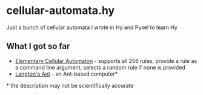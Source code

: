 # cellular-automata.hy
Just a bunch of cellular automata I wrote in Hy and Pyxel to learn Hy

## What I got so far
- [Elementary Cellular Automaton](https://mathworld.wolfram.com/ElementaryCellularAutomaton.html) - supports all 256 rules, provide a rule as a command line argument, selects a random rule if none is provided
- [Langton's Ant](https://en.wikipedia.org/wiki/Langton%27s_ant) - an Ant-based computer\*


\* the description may not be scientifically accurate


